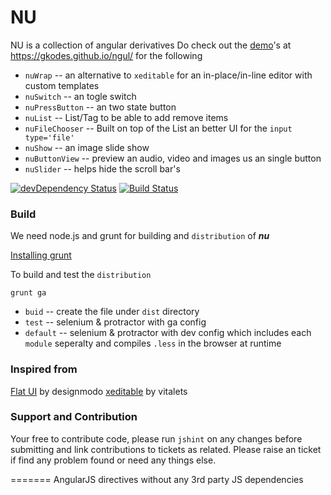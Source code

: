 NU
=====================
NU is a collection of angular derivatives
Do check out the [demo][1]'s at https://gkodes.github.io/ngul/ for the following

- `nuWrap` -- an alternative to `xeditable` for an in-place/in-line editor with custom templates
- `nuSwitch` -- an togle switch
- `nuPressButton` -- an two state button
- `nuList` -- List/Tag to be able to add remove items
- `nuFileChooser` -- Built on top of the List an better UI for the `input type='file'`
- `nuShow` -- an image slide show
- `nuButtonView` -- preview an audio, video and images us an single button
- `nuSlider` -- helps hide the scroll bar's

[![devDependency Status](https://david-dm.org/gkodes/ngul/dev-status.png)](https://david-dm.org/gkodes/ngul#info=devDependencies)
[![Build Status](https://travis-ci.org/gKodes/ngul.svg?branch=master)](https://travis-ci.org/gKodes/ngul)

### Build
We need node.js and grunt for building and `distribution` of _**nu**_

[Installing grunt](http://gruntjs.com/getting-started)

To build and test the `distribution`
```
grunt ga
```

* `buid` -- create the file under `dist` directory
* `test` -- selenium & protractor with ga config
* `default` -- selenium & protractor with dev config which includes each `module` seperalty and compiles `.less` in the browser at runtime

### Inspired from
[Flat UI][2] by designmodo
[xeditable][3] by vitalets

### Support and Contribution
Your free to contribute code, please run `jshint` on any changes before submitting and link contributions to tickets as related.
Please raise an ticket if find any problem found or need any things else.


[1]: http://gkodes.github.io/ngul/
[2]: http://designmodo.github.io/Flat-UI/
[3]: vitalets.github.io/angular-xeditable
=======
AngularJS directives without any 3rd party JS dependencies
